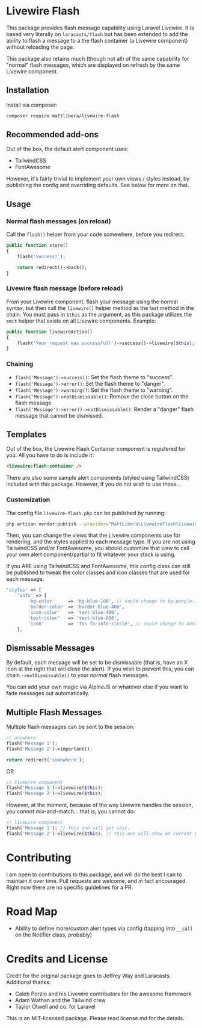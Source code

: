 # Livewire Flash

This package provides flash message capability using Laravel Livewire. It is based very literally on `laracasts/flash` but has been extended to add the ability to flash a message to a the flash container (a Livewire component) without reloading the page.

 This package also retains much (though not all) of the same capability for "normal" flash messages, which are displayed on refresh by the same Livewire component.

## Installation

Install via composer:

```bash
composer require mattlibera/livewire-flash
```

## Recommended add-ons

Out of the box, the default alert component uses:

* TailwindCSS
* FontAwesome

However, it's fairly trivial to implement your own views / styles instead, by publishing the config and overriding defaults. See below for more on that.

## Usage

### Normal flash messages (on reload)

Call the `flash()` helper from your code somewhere, before you redirect.

```php
public function store()
{
    flash('Success!');

    return redirect()->back();
}
```

### Livewire flash message (before reload)

 From your Livewire component, flash your message using the normal syntax, but then call the `livewire()` helper method as the last method in the chain. You must pass in `$this` as the argument, as this package utilizes the `emit` helper that exists on all Livewire components. Example:

```php
public function livewireAction()
{
    flash('Your request was successful!')->success()->livewire($this);
}
```

### Chaining

- `flash('Message')->success()`: Set the flash theme to "success".
- `flash('Message')->error()`: Set the flash theme to "danger".
- `flash('Message')->warning()`: Set the flash theme to "warning".
- `flash('Message')->notDismissable()`: Remove the close button on the flash message.
- `flash('Message')->error()->notDismissable()`: Render a "danger" flash message that cannot be dismissed.

## Templates

Out of the box, the Livewire Flash Container component is registered for you. All you have to do is include it:

```html
<livewire:flash-container />
```

There are also some sample alert components (styled using TailwindCSS) included with this package. However, if you do not wish to use those...

### Customization

The config file `livewire-flash.php` can be published by running:

```bash
php artisan vendor:publish --provider="MattLibera\LivewireFlash\LivewireFlashServiceProvider"
```

Then, you can change the views that the Livewire components use for rendering, and the styles applied to each message type. If you are not using TailwindCSS and/or FontAwesome, you should customize that view to call your own alert component/partial to fit whatever your stack is using.

If you ARE using TailwindCSS and FontAwesome, this config class can still be published to tweak the color classes and icon classes that are used for each message.

```php
'styles' => [
    'info' => [
        'bg-color'     => 'bg-blue-100', // could change to bg-purple-100, or something.
        'border-color' => 'border-blue-400',
        'icon-color'   => 'text-blue-400',
        'text-color'   => 'text-blue-800',
        'icon'         => 'fas fa-info-circle', // could change to another FontAwesome icon
    ],
```

## Dismissable Messages

By default, each message will be set to be dismissable (that is, have an X icon at the right that will close the alert). If you wish to prevent this, you can chain `->notDismissable()` to your *normal* flash messages.

You can add your own magic via AlpineJS or whatever else if you want to fade messages out automatically.

## Multiple Flash Messages

Multiple flash messages can be sent to the session:

```php
// anywhere
flash('Message 1');
flash('Message 2')->important();

return redirect('somewhere');
```

OR

```php
// livewire component
flash('Message 1')->livewire($this);
flash('Message 2')->livewire($this);
```

However, at the moment, because of the way Livewire handles the session, you *cannot* mix-and-match... that is, you cannot do:

```php
// livewire component
flash('Message 1'); // this one will get lost.
flash('Message 2')->livewire($this); // this one will show on current page via Livewire

```

# Contributing

I am open to contributions to this package, and will do the best I can to maintain it over time. Pull requests are welcome, and in fact encouraged. Right now there are no specific guidelines for a PR.

# Road Map

- Ability to define more/custom alert types via config (tapping into `__call` on the Notifier class, probably)

# Credits and License

Credit for the original package goes to Jeffrey Way and Laracasts. Additional thanks:

* Caleb Porzio and his Livewire contributors for the awesome framework
* Adam Wathan and the Tailwind crew
* Taylor Otwell and co. for Laravel

This is an MIT-licensed package. Please read license.md for the details.

